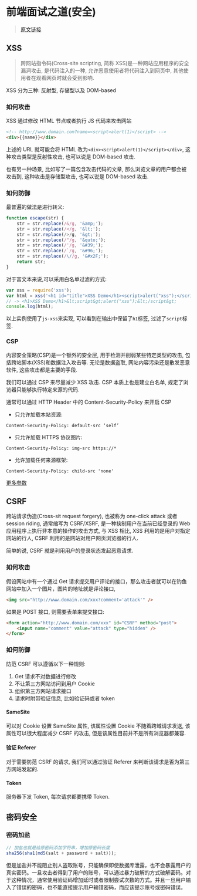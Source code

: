 # 前端面试之道(安全)

> [原文链接](https://yuchengkai.cn/docs/frontend/safety.html#xss)

## XSS

> 跨网站指令码(Cross-site scripting, 简称 XSS)是一种网站应用程序的安全漏洞攻击, 是代码注入的一种, 允许恶意使用者将代码注入到网页中, 其他使用者在观看网页时就会受到影响.

XSS 分为三种: 反射型, 存储型以及 DOM-based

### 如何攻击

XSS 通过修改 HTML 节点或者执行 JS 代码来攻击网站

```html
<!-- http://www.domain.com?name=<script>alert(1)</script> -->
<div>{{name}}</div>
```

上述的 URL 就可能会将 HTML 改为`<div><script>alert(1)</script></div>`, 这种攻击类型是反射性攻击, 也可以说是 DOM-based 攻击.

也有另一种场景, 比如写了一篇包含攻击代码的文章, 那么浏览文章的用户都会被攻击到, 这种攻击是存储型攻击, 也可以说是 DOM-based 攻击.

### 如何防御

最普遍的做法是进行转义:

```js
function escape(str) {
    str = str.replace(/&/g, '&amp;');
    str = str.replace(/</g, '&lt;');
    str = str.replace(/>/g, '&gt;');
    str = str.replace(/"/g, '&quto;');
    str = str.replace(/'/g, '&#39;');
    str = str.replace(/`/g, '&#96;');
    str = str.replace(/\//g, '&#x2F;');
    return str;
}
```

对于富文本来说,可以采用白名单过滤的方式:

```js
var xss = require('xss');
var html = xss('<h1 id="title">XSS Demo</h1><script>alert("xss");</script>');
// -> <h1>XSS Demo</h1>&lt;script&gt;alert("xss");&lt;/script&gt;
console.log(html);
```

以上实例使用了`js-xss`来实现, 可以看到在输出中保留了`h1`标签, 过滤了`script`标签.

### CSP

内容安全策略(CSP)是一个额外的安全层, 用于检测并削弱某些特定类型的攻击, 包括跨站脚本(XSS)和数据注入攻击等. 无论是数据盗取, 网站内容污染还是散发恶意软件, 这些攻击都是主要的手段.

我们可以通过 CSP 来尽量减少 XSS 攻击. CSP 本质上也是建立白名单, 规定了浏览器只能够执行特定来源的代码.

通常可以通过 HTTP Header 中的 Content-Security-Policy 来开启 CSP

-   只允许加载本站资源:

```
Content-Security-Policy: default-src ‘self’
```

-   只允许加载 HTTPS 协议图片:

```
Content-Security-Policy: img-src https://*
```

-   允许加载任何来源框架:

```
Content-Security-Policy: child-src 'none'
```

[更多参数](https://content-security-policy.com/)

## CSRF

跨站请求伪造(Cross-sit request forgery), 也被称为 one-click attack 或者 session riding, 通常缩写为 CSRF/XSRF, 是一种挟制用户在当前已经登录的 Web 应用程序上执行非本意的操作的攻击方式, 与 XSS 相比, XSS 利用的是用户对指定网站的行人, CSRF 利用的是网站对用户网页浏览器的行人.

简单的说, CSRF 就是利用用户的登录状态发起恶意请求.

### 如何攻击

假设网站中有一个通过 Get 请求提交用户评论的接口，那么攻击者就可以在钓鱼网站中加入一个图片，图片的地址就是评论接口,

```html
<img src="http://www.domain.com/xxx?comment='attack'" />
```

如果是 POST 接口, 则需要表单来提交接口:

```html
<form action="http://www.domain.com/xxx" id="CSRF" method="post">
    <input name="comment" value="attack" type="hidden" />
</form>
```

### 如何防御

防范 CSRF 可以遵循以下一种规则:

1. Get 请求不对数据进行修改
2. 不让第三方网站访问到用户 Cookie
3. 组织第三方网站请求接口
4. 请求时附带验证信息, 比如验证码或者 token

#### SameSite

可以对 Cookie 设置 SameSite 属性, 该属性设置 Cookie 不随着跨域请求发送, 该属性可以很大程度减少 CSRF 的攻击, 但是该属性目前并不是所有浏览器都兼容.

#### 验证 Referer

对于需要防范 CSRF 的请求, 我们可以通过验证 Referer 来判断该请求是否为第三方网站发起的.

#### Token

服务器下发 Token, 每次请求都要携带 Token.

## 密码安全

### 密码加盐

```js
// 加盐也就是给原密码添加字符串，增加原密码长度
sha256(sha1(md5(salt + password + salt)));
```

但是加盐并不能阻止别人盗取账号，只能确保即使数据库泄露，也不会暴露用户的真实密码。一旦攻击者得到了用户的账号，可以通过暴力破解的方式破解密码。对于这种情况，通常使用验证码增加延时或者限制尝试次数的方式。并且一旦用户输入了错误的密码，也不能直接提示用户输错密码，而应该提示账号或密码错误。
